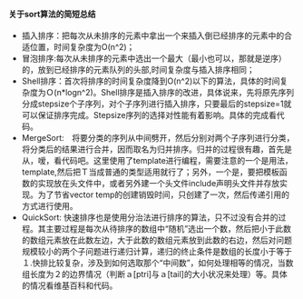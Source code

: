 #### 关于sort算法的简短总结
* 插入排序：把每次从未排序的元素中拿出一个来插入倒已经排序的元素中的合适位置，时间复杂度为O(n^2)；
* 冒泡排序:每次从未排序的元素中选出一个最大（最小也可以，那就是逆序）的，放到已经排序的元素队列的头部,时间复杂度与插入排序相同；
* Shell排序：首次将排序的时间复杂度降到O(n^2)以下的算法，具体的时间复杂度为Ｏ(n*logn^2)。Shell排序是插入排序的改进，具体说来，先将原先序列分成stepsize个子序列，对个子序列进行插入排序，只要最后的stepsize=1就可以保证排序完成。Stepsize序列的选择对性能有着影响。具体的完成看代码。
* MergeSort:　将要分类的序列从中间劈开，然后分别对两个子序列进行分类，将分类后的结果进行合并，因而取名为归并排序。归并的过程很有趣，首先是从，嗳，看代码吧。这里使用了template进行编程，需要注意的一个是用法，template<typename T>,然后把Ｔ当成普通的类型适用就行了；另外，一个是，要把模板函数的实现放在头文件中，或者另外建一个头文件include声明头文件并存放实现。为了节省vector<T> temp的创建销毁时间，只创建了一次，然后传递引用的方式进行使用。
* QuickSort: 快速排序也是使用分治法进行排序的算法，只不过没有合并的过程。其主要过程是每次从待排序的数组中“随机”选出一个数，然后把小于此数的数组元素放在此数左边，大于此数的数组元素放到此数的右边，然后对问题规模较小的两个子问题进行递归计算，递归的终止条件是数组的长度小于等于１.快排比较复杂，涉及到如何选取那个“中间数”，如何处理相等的情况，当数组长度为２的边界情况（判断ａ[ptri]与ａ[tail]的大小状况来处理）等。具体的情况看维基百科和代码。

